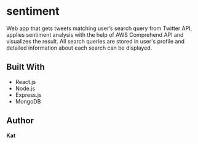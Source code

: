# sentiment

Web app that gets tweets matching user’s search query from Twitter API, applies sentiment analysis with the help of AWS Comprehend API and visualizes the result.
All search queries are stored in user's profile and detailed information about each search can be displayed.

## Built With

-   React.js
-   Node.js
-   Express.js
-   MongoDB

## Author

**Kat**
